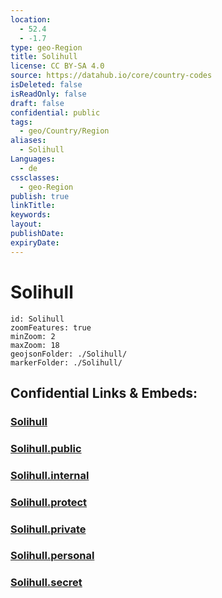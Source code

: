 ```yaml
---
location:
  - 52.4
  - -1.7
type: geo-Region
title: Solihull
license: CC BY-SA 4.0
source: https://datahub.io/core/country-codes
isDeleted: false
isReadOnly: false
draft: false
confidential: public
tags:
  - geo/Country/Region
aliases:
  - Solihull
Languages:
  - de
cssclasses:
  - geo-Region
publish: true
linkTitle:
keywords:
layout:
publishDate:
expiryDate:
---
```


# Solihull

```leaflet
id: Solihull
zoomFeatures: true 
minZoom: 2 
maxZoom: 18
geojsonFolder: ./Solihull/
markerFolder: ./Solihull/
```


## Confidential Links & Embeds: 

### [Solihull](/_Standards/Earth/Continent/Europe/Europe~North/UK/England/Regions~England/West_Midlands,Region/Solihull.md) 

### [Solihull.public](/_public/Earth/Continent/Europe/Europe~North/UK/England/Regions~England/West_Midlands,Region/Solihull.public.md) 

### [Solihull.internal](/_internal/Earth/Continent/Europe/Europe~North/UK/England/Regions~England/West_Midlands,Region/Solihull.internal.md) 

### [Solihull.protect](/_protect/Earth/Continent/Europe/Europe~North/UK/England/Regions~England/West_Midlands,Region/Solihull.protect.md) 

### [Solihull.private](/_private/Earth/Continent/Europe/Europe~North/UK/England/Regions~England/West_Midlands,Region/Solihull.private.md) 

### [Solihull.personal](/_personal/Earth/Continent/Europe/Europe~North/UK/England/Regions~England/West_Midlands,Region/Solihull.personal.md) 

### [Solihull.secret](/_secret/Earth/Continent/Europe/Europe~North/UK/England/Regions~England/West_Midlands,Region/Solihull.secret.md)

